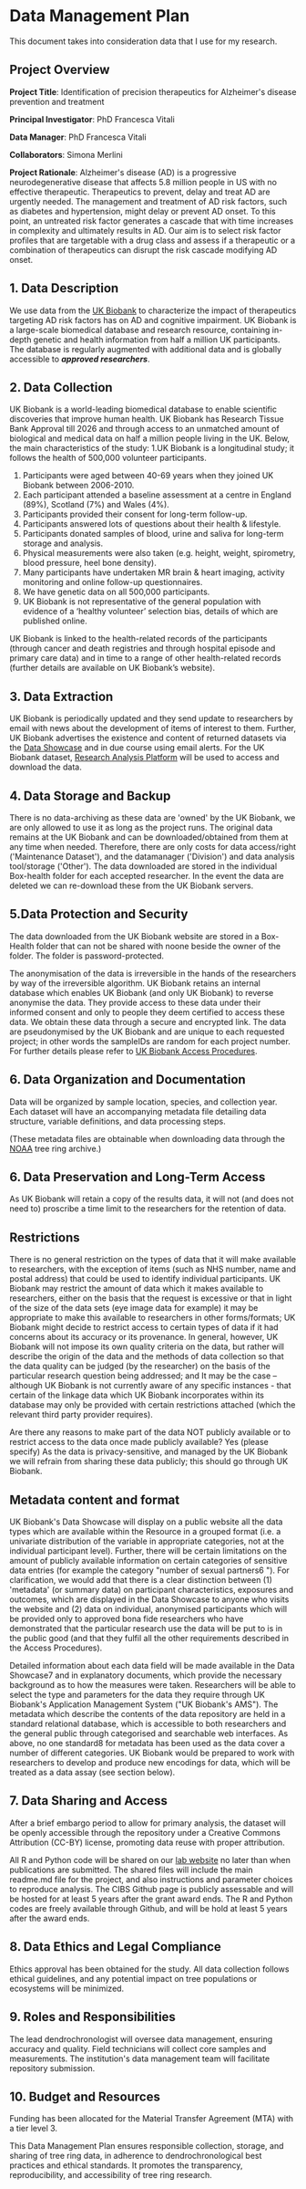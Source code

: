 # Data Management Plan

This document takes into consideration data that I use for my research.

## Project Overview
**Project Title**: Identification of precision therapeutics for Alzheimer's disease prevention and treatment

**Principal Investigator**: PhD Francesca Vitali

**Data Manager**: PhD Francesca Vitali

**Collaborators**: Simona Merlini

**Project Rationale**: Alzheimer's disease (AD) is a progressive neurodegenerative disease that affects 5.8 million people in US with no effective therapeutic. Therapeutics to prevent, delay and treat AD are urgently needed.  The management and treatment of AD risk factors, such as diabetes and hypertension, might delay or prevent AD onset. To this point, an untreated risk factor generates a cascade that with time increases in complexity and ultimately results in AD. Our aim is to select risk factor profiles that are targetable with a drug class and assess if a therapeutic or a combination of therapeutics can disrupt the risk cascade modifying AD onset. 


## 1. Data Description

We use data from the [UK Biobank](https://www.ukbiobank.ac.uk) to characterize the impact of therapeutics targeting AD risk factors has on AD and cognitive impairment. UK Biobank is a large-scale biomedical database and research resource, containing in-depth genetic and health information from half a million UK participants. The database is regularly augmented with additional data and is globally accessible to **_approved researchers_**. 


## 2. Data Collection

UK Biobank is a world-leading biomedical database to enable scientific discoveries that improve human health. UK Biobank has Research Tissue Bank Approval till 2026 and through access to an unmatched amount of biological and medical data on half a million people living in the UK. Below, the main characteristics of the study:
1.UK Biobank is a longitudinal study; it follows the health of 500,000 volunteer participants. 
1. Participants were aged between 40-69 years when they joined UK Biobank between 2006-2010. 
1. Each participant attended a baseline assessment at a centre in England (89%), Scotland (7%) and Wales (4%).
1. Participants provided their consent for long-term follow-up. 
1. Participants answered lots of questions about their health & lifestyle.
1. Participants donated samples of blood, urine and saliva for long-term storage and analysis. 
1. Physical measurements were also taken (e.g. height, weight, spirometry, blood pressure, heel bone density). 
1. Many participants have undertaken MR brain & heart imaging, activity monitoring and online follow-up questionnaires. 
1. We have genetic data on all 500,000 participants. 
1. UK Biobank is not representative of the general population with evidence of a ‘healthy volunteer’ selection bias, details of which are published online.

UK Biobank is linked to the health-related records of the participants (through cancer and death registries and through hospital episode and primary care data) and in time to a range of other health-related records (further details are available on UK Biobank’s website).

## 3. Data Extraction
UK Biobank is periodically updated and they send update to researchers by email with news about the development of items of interest to them. Further, UK Biobank advertises the existence and content of returned datasets via the [Data Showcase](https://biobank.ndph.ox.ac.uk/showcase/) and in due course using email alerts. For the UK Biobank dataset, [Research Analysis Platform](https://www.ukbiobank.ac.uk/enable-your-research/research-analysis-platform) will be used to access and download the data.



## 4. Data Storage and Backup
There is no data-archiving as these data are 'owned' by the UK Biobank, we are only allowed to use it as long as the project runs. The original data remains at the UK Biobank and can be downloaded/obtained from them at any time when needed. Therefore, there are only costs for data access/right ('Maintenance Dataset'), and the datamanager ('Division') and data analysis tool/storage ('Other'). The data downloaded are stored in the individual Box-health folder for each accepted researcher. In the event the data are deleted we can re-download these from the UK Biobank servers.


## 5.Data Protection and Security
The data downloaded from the UK Biobank website are stored in a Box-Health folder that can not be shared with noone beside the owner of the folder. The folder is password-protected.

The anonymisation of the data is irreversible in the hands of the researchers by way of the irreversible algorithm. UK Biobank retains an internal database which enables UK Biobank (and only UK Biobank) to reverse anonymise the data. They provide access to these data under their informed consent and only to people they deem certified to access these data. We obtain these data through a secure and encrypted link. The data are pseudonymised by the UK Biobank and are unique to each requested project; in other words the sampleIDs are random for each project number. For further details please refer to [UK Biobank Access Procedures](https://www.ukbiobank.ac.uk/media/llupxihh/20210309-access-procedures-v2-0-final.pdf).



## 6. Data Organization and Documentation
Data will be organized by sample location, species, and collection year. Each dataset will have an accompanying metadata file detailing data structure, variable definitions, and data processing steps. 

(These metadata files are obtainable when downloading data through the [NOAA](https://www.ncei.noaa.gov/products/paleoclimatology/tree-ring) tree ring archive.)

## 6. Data Preservation and Long-Term Access
As UK Biobank will retain a copy of the results data, it will not (and does not need to) proscribe a time limit to the researchers for the retention of data. 



## Restrictions
There is no general restriction on the types of data that it will make available to researchers, with the exception of items (such as NHS number, name and postal address) that could be used to identify individual participants. UK Biobank may restrict the amount of data which it makes available to researchers, either on the basis that the request is excessive or that in light of the size of the data sets (eye image data for example) it may be appropriate to make this available to researchers in other forms/formats; UK Biobank might decide to restrict access to certain types of data if it had concerns about its accuracy or its provenance. In general, however, UK Biobank will not impose its own quality criteria on the data, but rather will describe the origin of the data and the methods of data collection so that the data quality can be judged (by the researcher) on the basis of the particular research question being addressed; and It may be the case – although UK Biobank is not currently aware of any specific instances - that certain of the linkage data which UK Biobank incorporates within its database may only be provided with certain restrictions attached (which the relevant third party provider requires).

Are there any reasons to make part of the data NOT publicly available or to restrict access to the data once made publicly available? Yes (please specify) As the data is privacy-sensitive, and managed by the UK Biobank we will refrain from sharing these data publicly; this should go through UK Biobank.


## Metadata content and format
UK Biobank's Data Showcase will display on a public website all the data types which are available within the Resource in a grouped format (i.e. a univariate distribution of the variable in appropriate categories, not at the individual participant level). Further, there will be certain limitations on the amount of publicly available information on certain categories of sensitive data entries (for example the category "number of sexual partners6 "). For clarification, we would add that there is a clear distinction between (1) 'metadata' (or summary data) on participant characteristics, exposures and outcomes, which are displayed in the Data Showcase to anyone who visits the website and (2) data on individual, anonymised participants which will be provided only to approved bona fide researchers who have demonstrated that the particular research use the data will be put to is in the public good (and that they fulfil all the other requirements described in the Access Procedures).

Detailed information about each data field will be made available in the Data Showcase7 and in explanatory documents, which provide the necessary background as to how the measures were taken. Researchers will be able to select the type and parameters for the data they require through UK Biobank's Application Management System ("UK Biobank's AMS"). The metadata which describe the contents of the data repository are held in a standard relational database, which is accessible to both researchers and the general public through categorised and searchable web interfaces. As above, no one standard8 for metadata has been used as the data cover a number of different categories. UK Biobank would be prepared to work with researchers to develop and produce new encodings for data, which will be treated as a data assay (see section below).


## 7. Data Sharing and Access
After a brief embargo period to allow for primary analysis, the dataset will be openly accessible through the repository under a Creative Commons Attribution (CC-BY) license, promoting data reuse with proper attribution.

All R and Python code will be shared on our [lab website](https://github.com/cibs) no later than when publications are submitted. The shared files will include the main readme.md file for the project, and also instructions and parameter choices to reproduce analysis. The CIBS Github page is publicly assessable and will be hosted for at least 5 years after the grant award ends. The R and Python codes are freely available through Github, and will be hold at least 5 years after the award ends.




## 8. Data Ethics and Legal Compliance
Ethics approval has been obtained for the study. All data collection follows ethical guidelines, and any potential impact on tree populations or ecosystems will be minimized.

## 9. Roles and Responsibilities
The lead dendrochronologist will oversee data management, ensuring accuracy and quality. Field technicians will collect core samples and measurements. The institution's data management team will facilitate repository submission.

## 10. Budget and Resources
Funding has been allocated for the Material Transfer Agreement (MTA) with a tier level 3.

This Data Management Plan ensures responsible collection, storage, and sharing of tree ring data, in adherence to dendrochronological best practices and ethical standards. It promotes the transparency, reproducibility, and accessibility of tree ring research.
